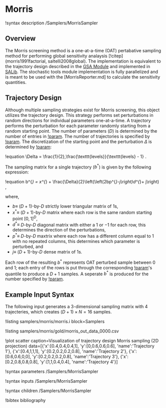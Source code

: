 # Morris

!syntax description /Samplers/MorrisSampler

## Overview

The Morris screening method is a one-at-a-time (OAT) pertabative sampling method for performing global sensitivity analaysis [!citep](morris1991factorial, saltelli2008global). The implementation is equivalent to the trajectory design described in the [GSA Module](https://gsa-module.readthedocs.io/en/stable/implementation/morris_screening_method.html) and implemented in [SALib](https://github.com/SALib/SALib). The stochastic tools module implementation is fully parallelized and is meant to be used with the [MorrisReporter.md] to calculate the sensitivity quantities.

## Trajectory Design

Although multiple sampling strategies exist for Morris screening, this object utilizes the trajectory design. This strategy performs set perturbations in random directions for individual parameters one-at-a-time. A trajectory performs the perturbation for each parameter randomly starting from a random starting point. The number of parameters ($D$) is determined by the number of entries in [!param](/Samplers/MorrisSampler/distributions). The number of trajectories is specified by [!param](/Samplers/MorrisSampler/trajectories). The discretization of the starting point and the perturbation $\Delta$ is determined by [!param](/Samplers/MorrisSampler/levels):

!equation
\Delta = \frac{1}{2}\,\frac{\texttt{levels}}{\texttt{levels} - 1} .

The sampling matrix for a single trajectory ($b^{*}$) is given by the following expression:

!equation
b^{*} = x^{*} + \frac{\Delta}{2}\left(\left(2bp^{*}-j\right)d^{*}+ j\right) ,

where,

- $b \equiv$ ($D+1$)-by-$D$ strictly lower triangular matrix of 1s,
- $x^{*} \equiv$ ($D+1$)-by-$D$ matrix where each row is the same random starting point $[0, 1]^D$,
- $d^{*} \equiv$ $D$-by-$D$ diagonal matrix with either a $1$ or $-1$ for each row, this determines the direction of the perturbations,
- $p^{*} \equiv$ $D$-by-$D$ maxtrix where each row has a different column equal to 1 with no repeated columns, this determines which parameter is perturbed, and
- $j \equiv$ ($D+1$)-by-$D$ dense matrix of 1s.

Each row of the resulting $b^{*}$ represents OAT perturbed sample between 0 and 1; each entry of the rows is put through the corresponding [!param](/Samplers/MorrisSampler/distributions)'s quantile to produce a $D+1$ samples. A seperate $b^{*}$ is produced for the number specified by [!param](/Samplers/MorrisSampler/trajectories).

## Example Input Syntax

The following input generates a 3-dimensional sampling matrix with 4 trajecteries, which creates $(D+1)\times N = 16$ samples.

!listing samplers/morris/morris.i block=Samplers

!listing samplers/morris/gold/morris_out_data_0000.csv

!plot scatter caption=Visualization of trajectory design Morris sampling (2D projection)
    data=[{'x':[0.4,0.4,0.4,1], 'y':[0,0.6,0.6,0.6], 'name':'Trajectory 1'},
          {'x':[0.4,1,1,1], 'y':[0.2,0.2,0.2,0.8], 'name':'Trajectory 2'},
          {'x':[0.6,0.6,0,0], 'y':[0.2,0.2,0.2,0.8], 'name':'Trajectory 3'},
          {'x':[0.2,0.8,0.8,0.8], 'y':[1,1,0.4,0.4], 'name':'Trajectory 4'}]

!syntax parameters /Samplers/MorrisSampler

!syntax inputs /Samplers/MorrisSampler

!syntax children /Samplers/MorrisSampler

!bibtex bibliography
